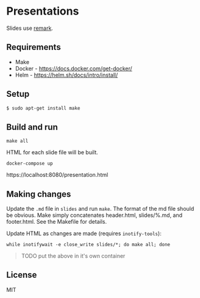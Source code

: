 # Presentations

Slides use [remark](https://remarkjs.com/#1). 


## Requirements

* Make
* Docker - https://docs.docker.com/get-docker/
* Helm - https://helm.sh/docs/intro/install/

## Setup

```bash
$ sudo apt-get install make
```

## Build and run

```
make all
```

HTML for each slide file will be built.

```
docker-compose up
```

https://localhost:8080/presentation.html

## Making changes

Update the `.md` file in `slides` and run `make`.
The format of the md file should be obvious. Make simply concatenates header.html, slides/%.md, and footer.html.
See the Makefile for details.

Update HTML as changes are made (requires `inotify-tools`):
```
while inotifywait -e close_write slides/*; do make all; done
```

> TODO put the above in it's own container

## License

MIT
